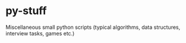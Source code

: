 # py-stuff
Miscellaneous small python scripts (typical algorithms, data structures, interview tasks, games etc.)
